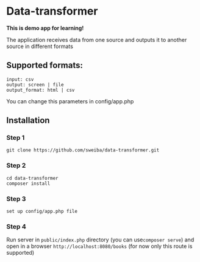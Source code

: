# Data-transformer
**This is demo app for learning!**

The application receives data from one source and outputs it to another source in different formats 

## Supported formats:
    input: csv
    output: screen | file
    output_format: html | csv
You can change this parameters in config/app.php

## Installation
### Step 1
    git clone https://github.com/sweiba/data-transformer.git
### Step 2
    cd data-transformer
    composer install
### Step 3
    set up config/app.php file
   
### Step 4
Run server in `public/index.php` directory (you can use`composer serve`) and open in a browser `http://localhost:8080/books` (for now only this route is supported)

